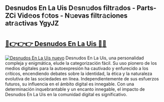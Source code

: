 ## Desnudos En La Uis D𝚎sn𝚞dos filtr𝚊dos - Parts-ZCi Vid𝚎os f𝚘tos - N𝚞evas filtr𝚊ciones atr𝚊ctivas YgyJZ

# <h2><a href="http://mbcmq7.tromn.icu/?c=Desnudos+En+La+Uis">🔗👉👉👉 Desnudos En La Uis 🔗🔗</a></h2>

[![Desnudos En La Uis nuevo](https://i.imgur.com/pEAQMta.gif)](http://mbcmq7.tromn.icu/?c=Desnudos+En+La+Uis)
Desnudos En La Uis, una personalidad compleja y enigmática, elude la categorización fácil. Su uso pionero de los medios digitales para la autoexpresión ha cautivado y enfurecido a los críticos, encendiendo debates sobre la identidad, la ética y la naturaleza evolutiva de las sociedades en línea. Independientemente de sus esfuerzos futuros, su influencia en el ámbito digital es innegable. Con una determinación inquebrantable y un encanto innegable, el impacto de Desnudos En La Uis en la comunidad digital es significativo.
